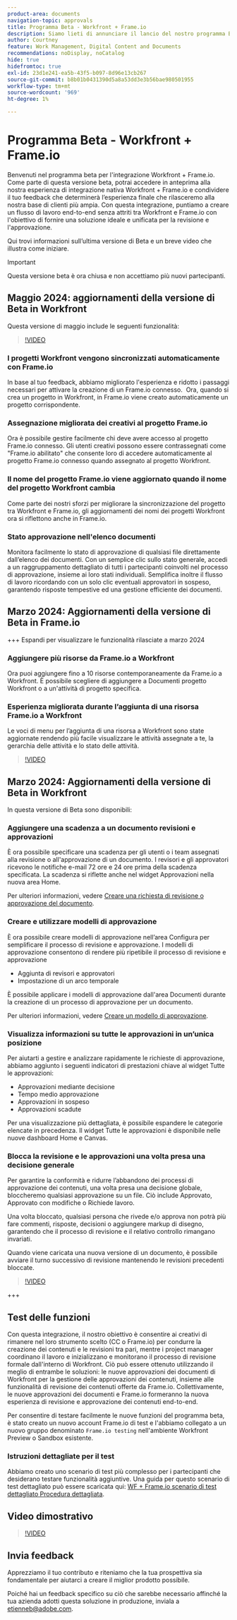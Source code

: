 ```yaml
---
product-area: documents
navigation-topic: approvals
title: Programma Beta - Workfront + Frame.io
description: Siamo lieti di annunciare il lancio del nostro programma Beta per Workfront + Frame.io. Qui trovi informazioni sull’ultima versione di Beta e un breve video che illustra come iniziare.
author: Courtney
feature: Work Management, Digital Content and Documents
recommendations: noDisplay, noCatalog
hide: true
hidefromtoc: true
exl-id: 23d1e241-ea5b-43f5-b097-8d96e13cb267
source-git-commit: b8b01b0431390d5a8a53dd3e3b56bae980501955
workflow-type: tm+mt
source-wordcount: '969'
ht-degree: 1%

---
```


# Programma Beta - Workfront + Frame.io

Benvenuti nel programma beta per l&#39;integrazione Workfront + Frame.io. Come parte di questa versione beta, potrai accedere in anteprima alla nostra esperienza di integrazione nativa Workfront + Frame.io e condividere il tuo feedback che determinerà l’esperienza finale che rilasceremo alla nostra base di clienti più ampia. Con questa integrazione, puntiamo a creare un flusso di lavoro end-to-end senza attriti tra Workfront e Frame.io con l&#39;obiettivo di fornire una soluzione ideale e unificata per la revisione e l&#39;approvazione.

Qui trovi informazioni sull’ultima versione di Beta e un breve video che illustra come iniziare.

>[!IMPORTANT]
>
>Questa versione beta è ora chiusa e non accettiamo più nuovi partecipanti.


## Maggio 2024: aggiornamenti della versione di Beta in Workfront

Questa versione di maggio include le seguenti funzionalità:  

>[!VIDEO](https://video.tv.adobe.com/v/3429129/)

### I progetti Workfront vengono sincronizzati automaticamente con Frame.io

In base al tuo feedback, abbiamo migliorato l&#39;esperienza e ridotto i passaggi necessari per attivare la creazione di un Frame.io connesso.  Ora, quando si crea un progetto in Workfront, in Frame.io viene creato automaticamente un progetto corrispondente. 

### Assegnazione migliorata dei creativi al progetto Frame.io

Ora è possibile gestire facilmente chi deve avere accesso al progetto Frame.io connesso. Gli utenti creativi possono essere contrassegnati come &quot;Frame.io abilitato&quot; che consente loro di accedere automaticamente al progetto Frame.io connesso quando assegnato al progetto Workfront.   

### Il nome del progetto Frame.io viene aggiornato quando il nome del progetto Workfront cambia

Come parte dei nostri sforzi per migliorare la sincronizzazione del progetto tra Workfront e Frame.io, gli aggiornamenti dei nomi dei progetti Workfront ora si riflettono anche in Frame.io. 

### Stato approvazione nell&#39;elenco documenti

Monitora facilmente lo stato di approvazione di qualsiasi file direttamente dall’elenco dei documenti. Con un semplice clic sullo stato generale, accedi a un raggruppamento dettagliato di tutti i partecipanti coinvolti nel processo di approvazione, insieme ai loro stati individuali. Semplifica inoltre il flusso di lavoro ricordando con un solo clic eventuali approvatori in sospeso, garantendo risposte tempestive ed una gestione efficiente dei documenti. 


## Marzo 2024: Aggiornamenti della versione di Beta in Frame.io

+++ Espandi per visualizzare le funzionalità rilasciate a marzo 2024

### Aggiungere più risorse da Frame.io a Workfront

Ora puoi aggiungere fino a 10 risorse contemporaneamente da Frame.io a Workfront. È possibile scegliere di aggiungere a Documenti progetto Workfront o a un&#39;attività di progetto specifica.

### Esperienza migliorata durante l’aggiunta di una risorsa Frame.io a Workfront

Le voci di menu per l’aggiunta di una risorsa a Workfront sono state aggiornate rendendo più facile visualizzare le attività assegnate a te, la gerarchia delle attività e lo stato delle attività.

>[!VIDEO](https://video.tv.adobe.com/v/3428213/)

## Marzo 2024: Aggiornamenti della versione di Beta in Workfront

In questa versione di Beta sono disponibili:

### Aggiungere una scadenza a un documento revisioni e approvazioni

È ora possibile specificare una scadenza per gli utenti o i team assegnati alla revisione o all&#39;approvazione di un documento. I revisori e gli approvatori ricevono le notifiche e-mail 72 ore e 24 ore prima della scadenza specificata. La scadenza si riflette anche nel widget Approvazioni nella nuova area Home.

Per ulteriori informazioni, vedere [Creare una richiesta di revisione o approvazione del documento](/help/quicksilver/review-and-approve-work/document-reviews-and-approvals/manage-document-approvals/create-a-document-approval.md).

### Creare e utilizzare modelli di approvazione

È ora possibile creare modelli di approvazione nell’area Configura per semplificare il processo di revisione e approvazione. I modelli di approvazione consentono di rendere più ripetibile il processo di revisione e approvazione

* Aggiunta di revisori e approvatori
* Impostazione di un arco temporale

È possibile applicare i modelli di approvazione dall&#39;area Documenti durante la creazione di un processo di approvazione per un documento.

Per ulteriori informazioni, vedere [Creare un modello di approvazione](/help/quicksilver/review-and-approve-work/document-reviews-and-approvals/manage-document-approvals/create-approval-template.md).

### Visualizza informazioni su tutte le approvazioni in un’unica posizione

Per aiutarti a gestire e analizzare rapidamente le richieste di approvazione, abbiamo aggiunto i seguenti indicatori di prestazioni chiave al widget Tutte le approvazioni:

* Approvazioni mediante decisione
* Tempo medio approvazione
* Approvazioni in sospeso
* Approvazioni scadute

Per una visualizzazione più dettagliata, è possibile espandere le categorie elencate in precedenza. Il widget Tutte le approvazioni è disponibile nelle nuove dashboard Home e Canvas.


### Blocca la revisione e le approvazioni una volta presa una decisione generale

Per garantire la conformità e ridurre l’abbandono dei processi di approvazione dei contenuti, una volta presa una decisione globale, bloccheremo qualsiasi approvazione su un file. Ciò include Approvato, Approvato con modifiche o Richiede lavoro.

Una volta bloccato, qualsiasi persona che rivede e/o approva non potrà più fare commenti, risposte, decisioni o aggiungere markup di disegno, garantendo che il processo di revisione e il relativo controllo rimangano invariati.

Quando viene caricata una nuova versione di un documento, è possibile avviare il turno successivo di revisione mantenendo le revisioni precedenti bloccate.

>[!VIDEO](https://video.tv.adobe.com/v/3428179/)

+++

## Test delle funzioni

Con questa integrazione, il nostro obiettivo è consentire ai creativi di rimanere nel loro strumento scelto (CC o Frame.io) per condurre la creazione dei contenuti e le revisioni tra pari, mentre i project manager coordinano il lavoro e inizializzano e monitorano il processo di revisione formale dall&#39;interno di Workfront. Ciò può essere ottenuto utilizzando il meglio di entrambe le soluzioni: le nuove approvazioni dei documenti di Workfront per la gestione delle approvazioni dei contenuti, insieme alle funzionalità di revisione dei contenuti offerte da Frame.io. Collettivamente, le nuove approvazioni dei documenti e Frame.io formeranno la nuova esperienza di revisione e approvazione dei contenuti end-to-end. 

Per consentire di testare facilmente le nuove funzioni del programma beta, è stato creato un nuovo account Frame.io di test e l&#39;abbiamo collegato a un nuovo gruppo denominato `Frame.io testing` nell&#39;ambiente Workfront Preview o Sandbox esistente.

### Istruzioni dettagliate per il test

Abbiamo creato uno scenario di test più complesso per i partecipanti che desiderano testare funzionalità aggiuntive. Una guida per questo scenario di test dettagliato può essere scaricata qui: [WF + Frame.io scenario di test dettagliato Procedura dettagliata](/help/quicksilver/review-and-approve-work/Documents/assets/WF-Frame-Detailed-Walk-Through-May-Release.pdf).


## Video dimostrativo

>[!VIDEO](https://video.tv.adobe.com/v/3429092/)

## Invia feedback

Apprezziamo il tuo contributo e riteniamo che la tua prospettiva sia fondamentale per aiutarci a creare il miglior prodotto possibile.

Poiché hai un feedback specifico su ciò che sarebbe necessario affinché la tua azienda adotti questa soluzione in produzione, inviala a [etienneb@adobe.com](mailto:etienneb@adobe.com).
